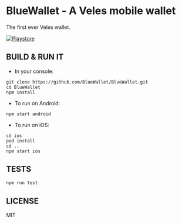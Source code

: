 # BlueWallet - A Veles mobile wallet

The first ever Veles wallet.

[![Playstore](https://bluewallet.io/img/play-store-badge.svg)](https://play.google.com/store/apps/details?id=io.goldwallet.wallet)


## BUILD & RUN IT

* In your console:

```
git clone https://github.com/BlueWallet/BlueWallet.git
cd BlueWallet
npm install
``` 

* To run on Android:

```
npm start android
```

* To run on iOS:

```
cd ios
pod install
cd ..
npm start ios
```


## TESTS

```bash
npm run test
```


## LICENSE

MIT

